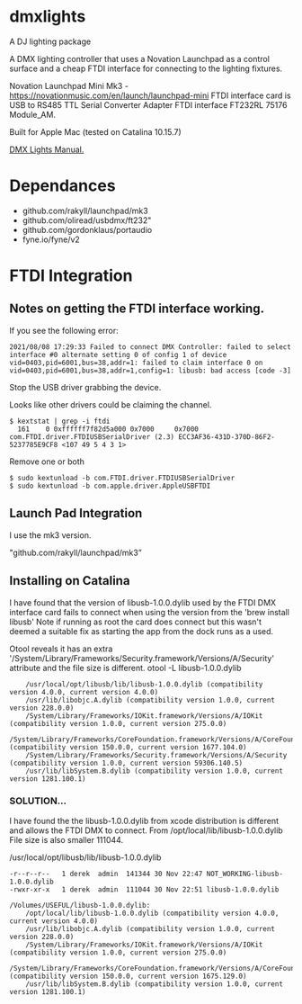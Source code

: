 # dmxlights
A DJ lighting package

A DMX lighting controller that uses a Novation Launchpad as a control surface and a cheap FTDI interface for 
connecting to the lighting fixtures.

Novation Launchpad Mini Mk3 - https://novationmusic.com/en/launch/launchpad-mini
FTDI interface card is USB to RS485 TTL Serial Converter Adapter FTDI interface FT232RL 75176 Module_AM.

Built for Apple Mac (tested on Catalina 10.15.7)

[DMX Lights Manual.](./Manual.md)

# Dependances
- github.com/rakyll/launchpad/mk3
- github.com/oliread/usbdmx/ft232"
- github.com/gordonklaus/portaudio
- fyne.io/fyne/v2


# FTDI Integration

## Notes on getting the FTDI interface working.

If you see the following error:
```
2021/08/08 17:29:33 Failed to connect DMX Controller: failed to select interface #0 alternate setting 0 of config 1 of device vid=0403,pid=6001,bus=38,addr=1: failed to claim interface 0 on vid=0403,pid=6001,bus=38,addr=1,config=1: libusb: bad access [code -3]
```

Stop the USB driver grabbing the device.

Looks like other drivers could be claiming the channel.
```
$ kextstat | grep -i ftdi
  161    0 0xffffff7f82d5a000 0x7000     0x7000     com.FTDI.driver.FTDIUSBSerialDriver (2.3) ECC3AF36-431D-370D-86F2-5237785E9CF8 <107 49 5 4 3 1>
```
Remove one or both
```
$ sudo kextunload -b com.FTDI.driver.FTDIUSBSerialDriver
$ sudo kextunload -b com.apple.driver.AppleUSBFTDI
```
##  Launch Pad Integration

I use the mk3 version.

"github.com/rakyll/launchpad/mk3”

## Installing on Catalina 

I have found that the version of libusb-1.0.0.dylib used by the FTDI DMX interface card fails to connect when using the version from the 'brew install libusb' 
Note if running as root the card does connect but this wasn't deemed a suitable fix as 
starting the app from the dock runs as a used.


Otool reveals it has an extra '/System/Library/Frameworks/Security.framework/Versions/A/Security' attribute and the file size is different.
 otool -L libusb-1.0.0.dylib 
```libusb-1.0.0.dylib:
	/usr/local/opt/libusb/lib/libusb-1.0.0.dylib (compatibility version 4.0.0, current version 4.0.0)
	/usr/lib/libobjc.A.dylib (compatibility version 1.0.0, current version 228.0.0)
	/System/Library/Frameworks/IOKit.framework/Versions/A/IOKit (compatibility version 1.0.0, current version 275.0.0)
	/System/Library/Frameworks/CoreFoundation.framework/Versions/A/CoreFoundation (compatibility version 150.0.0, current version 1677.104.0)
	/System/Library/Frameworks/Security.framework/Versions/A/Security (compatibility version 1.0.0, current version 59306.140.5)
	/usr/lib/libSystem.B.dylib (compatibility version 1.0.0, current version 1281.100.1)
```

### SOLUTION...

I have found the the libusb-1.0.0.dylib from xcode distribution is different and allows the FTDI DMX to connect. From /opt/local/lib/libusb-1.0.0.dylib
File size is also smaller 111044.

/usr/local/opt/libusb/lib/libusb-1.0.0.dylib
```
-r--r--r--   1 derek  admin  141344 30 Nov 22:47 NOT_WORKING-libusb-1.0.0.dylib
-rwxr-xr-x   1 derek  admin  111044 30 Nov 22:51 libusb-1.0.0.dylib
```

``` otool -L /Volumes/USEFUL/libusb-1.0.0.dylib 
/Volumes/USEFUL/libusb-1.0.0.dylib:
	/opt/local/lib/libusb-1.0.0.dylib (compatibility version 4.0.0, current version 4.0.0)
	/usr/lib/libobjc.A.dylib (compatibility version 1.0.0, current version 228.0.0)
	/System/Library/Frameworks/IOKit.framework/Versions/A/IOKit (compatibility version 1.0.0, current version 275.0.0)
	/System/Library/Frameworks/CoreFoundation.framework/Versions/A/CoreFoundation (compatibility version 150.0.0, current version 1675.129.0)
	/usr/lib/libSystem.B.dylib (compatibility version 1.0.0, current version 1281.100.1)
```



